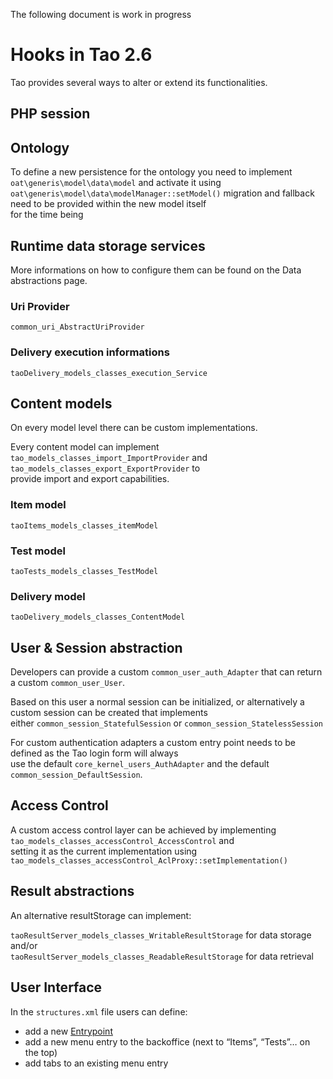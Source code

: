 <!--
created_at: '2014-05-26 16:41:50'
updated_at: '2014-05-27 12:11:15'
authors:
    - 'Joel Bout'
tags:
    - 'Developer Guide'
-->

The following document is work in progress



Hooks in Tao 2.6
================

Tao provides several ways to alter or extend its functionalities.

PHP session
-----------

Ontology
--------

To define a new persistence for the ontology you need to implement `oat\generis\model\data\model` and activate it using\
`oat\generis\model\data\modelManager::setModel()` migration and fallback need to be provided within the new model itself\
for the time being

Runtime data storage services
-----------------------------

More informations on how to configure them can be found on the Data abstractions page.

### Uri Provider

`common_uri_AbstractUriProvider`

### Delivery execution informations

`taoDelivery_models_classes_execution_Service`

Content models
--------------

On every model level there can be custom implementations.

Every content model can implement `tao_models_classes_import_ImportProvider` and `tao_models_classes_export_ExportProvider` to\
provide import and export capabilities.

### Item model

`taoItems_models_classes_itemModel`

### Test model

`taoTests_models_classes_TestModel`

### Delivery model

`taoDelivery_models_classes_ContentModel`

User & Session abstraction
--------------------------

Developers can provide a custom `common_user_auth_Adapter` that can return a custom `common_user_User`.

Based on this user a normal session can be initialized, or alternatively a custom session can be created that implements\
either `common_session_StatefulSession` or `common_session_StatelessSession`

For custom authentication adapters a custom entry point needs to be defined as the Tao login form will always\
use the default `core_kernel_users_AuthAdapter` and the default `common_session_DefaultSession`.

Access Control
--------------

A custom access control layer can be achieved by implementing `tao_models_classes_accessControl_AccessControl` and\
setting it as the current implementation using `tao_models_classes_accessControl_AclProxy::setImplementation()`

Result abstractions
-------------------

An alternative resultStorage can implement:

`taoResultServer_models_classes_WritableResultStorage` for data storage\
and/or\
`taoResultServer_models_classes_ReadableResultStorage` for data retrieval

User Interface
--------------

In the `structures.xml` file users can define:

-   add a new [Entrypoint](../documentation-for-core-components/entrypoint.md)
-   add a new menu entry to the backoffice (next to “Items”, “Tests”… on the top)
-   add tabs to an existing menu entry


